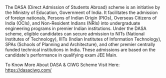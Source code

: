 The DASA (Direct Admission of Students Abroad) scheme is an initiative by the Ministry of Education, Government of India. It facilitates the admission of foreign nationals, Persons of Indian Origin (PIOs), Overseas Citizens of India (OCIs), and Non-Resident Indians (NRIs) into undergraduate engineering programs in premier Indian institutions.
Under the DASA scheme, eligible candidates can secure admission to NITs (National Institutes of Technology), IIITs (Indian Institutes of Information Technology), SPAs (Schools of Planning and Architecture), and other premier centrally funded technical institutions in India. These admissions are based on the candidate's performance in qualifying exam JEE Main. 

To Know More About DASA & CIWG Scheme 
Visit Here: https://dasaciwg.com/
